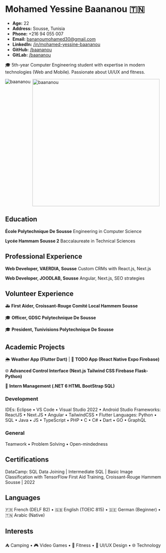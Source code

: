 # Mohamed Yessine Baananou 🇹🇳

- **Age:** 22
- **Address:** Sousse, Tunisia
- **Phone:** +216 94 055 007
- **Email:** <bananoumohamed30@gmail.com>
- **LinkedIn:** [/in/mohamed-yessine-baananou](https://www.linkedin.com/in/mohamed-yessine-baananou)
- **GitHub:** [/baananou](https://github.com/baananou)
- **GitLab:** [/baananou](https://gitlab.com/baananou)

🎓 5th-year Computer Engineering student with expertise in modern technologies (Web and Mobile). Passionate about UI/UX and fitness.

<p><img align="left" src="https://github-readme-stats.vercel.app/api/top-langs?username=baananou&show_icons=true&locale=en&layout=compact" alt="baananou" /></p>

<p>&nbsp;<img align="center" src="https://github-readme-stats.vercel.app/api?username=baananou&show_icons=true&locale=en" alt="baananou" width="410" /></p>

## Education

**École Polytechnique De Sousse**  Engineering in Computer Science

**Lycée Hammam Sousse 2**  Baccalaureate in Technical Sciences

## Professional Experience

**Web Developer, VAERDIA, Sousse**  Custom CRMs with React.js, Next.js

**Web Developer, JOODLAB, Sousse** Angular, Next.js, SEO strategies

## Volunteer Experience

🚑 **First Aider, Croissant-Rouge Comité Local Hammem Sousse**

🎓 **Officer, GDSC Polytechnique De Sousse**

🎓 **President, Tunivisions Polytechnique De Sousse**

## Academic Projects

🌦️ **Weather App (Flutter Dart)** | 📝 **TODO App (React Native Expo Firebase)**

🌐 **Advanced Control Interface (Next.js Tailwind CSS Firebase Flask-Python)**

💼 **Intern Management (.NET 6 HTML BootStrap SQL)**

### Development

IDEs: Eclipse • VS Code • Visual Studio 2022 • Android Studio
Frameworks: ReactJS • Next.JS • Angular • TailwindCSS • Flutter
Languages: Python • SQL • Java • JS • TypeScript • PHP • C • C# • Dart • GO • GraphQL

### General

Teamwork • Problem Solving • Open-mindedness

## Certifications

DataCamp: SQL Data Joining | Intermediate SQL | Basic Image Classification with TensorFlow
First Aid Training, Croissant-Rouge Hammem Sousse | 2022

## Languages

🇫🇷 French (DELF B2) • 🇬🇧 English (TOEIC 815) • 🇩🇪 German (Beginner) • 🇹🇳 Arabic (Native)

## Interests

⛺ Camping • 🎮 Video Games • 💪 Fitness • 🎨 UI/UX Design • 🌐 Technology
